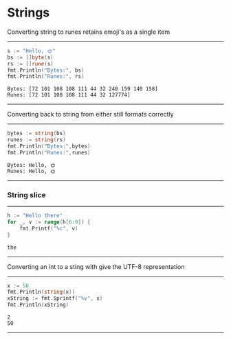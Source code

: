 
# Strings

Converting string to runes retains emoji's as a single item

---
```go
s := "Hello, 🌞"
bs := []byte(s)
rs := []rune(s)
fmt.Println("Bytes:", bs)
fmt.Println("Runes:", rs)
```
```output
Bytes: [72 101 108 108 111 44 32 240 159 140 158]
Runes: [72 101 108 108 111 44 32 127774]
```
---
Converting back to string from either still formats correctly

---
```go
bytes := string(bs)
runes := string(rs)
fmt.Println("Bytes:",bytes)
fmt.Println("Runes:",runes)
```
```output
Bytes: Hello, 🌞
Runes: Hello, 🌞
```
---
### String slice

---
```go
h := "Hello there"
for _, v := range(h[6:9]) {
	fmt.Printf("%c", v)
}
```
```output
the
```
---
Converting an int to a sting with give the UTF-8 representation

---
```go
x := 50
fmt.Println(string(x))
xString := fmt.Sprintf("%v", x)
fmt.Println(xString)
```
```output
2
50
```
---
